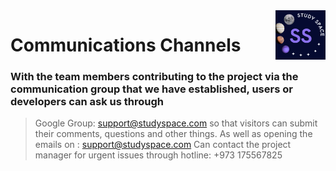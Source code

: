 <img src="img/logo.jpeg" alt="Logo of the project" align="right" width="80px" hight="80px"> 


# Communications Channels
### With the team members contributing to the project via the communication group that we have established, users or developers can ask us through 
>Google Group: support@studyspace.com so that visitors can submit their comments, questions and other things.
>As well as opening the emails on : support@studyspace.com
>Can contact the project manager for urgent issues through hotline: +973 175567825
